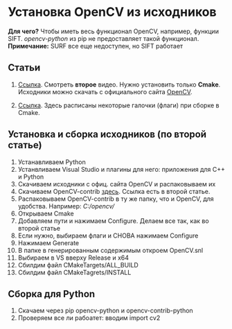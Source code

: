 # Установка OpenCV из исходников

**Для чего?** Чтобы иметь весь функционал OpenCV, например, функции SIFT. *opencv-python* из pip не предоставляет такой функционал.
**Примечание:** SURF все еще недоступен, но SIFT работает

## Статьи

1. [Ссылка](https://docs.opencv.org/master/d3/d52/tutorial_windows_install.html). Смотреть **второе** видео. Нужно установить только **Cmake**. Исходники можно скачать с официального сайта [OpenCV](https://opencv.org/releases/). 

2. [Ссылка](https://cv-tricks.com/how-to/installation-of-opencv-4-1-0-in-windows-10-from-source/). Здесь расписаны некоторые галочки (флаги) при сборке в Cmake.

## Установка и сборка исходников (по второй статье)

1. Устанавливаем Python
2. Устанвливаем Visual Studio и плагины для него: приложения для C++ и Python
3. Скачиваем исходники c офиц. сайта OpenCV и распаковываем их
4. Скачиваем OpenCV-contrib [здесь](https://github.com/opencv/opencv_contrib.git). Ссылка есть в второй статье.
5. Распаковываем OpenCV-contrib в ту же папку, что и OpenCV, для удобства. Например: *C:/opencv/*
6. Открываем Cmake
7. Добавляем пути и нажимаем Configure. Делаем все так, как во второй статье
8. Если нужно, выбираем флаги и СНОВА нажимаем Configure
9. Нажимаем Generate
10. В папке в генерированным содержимым откроем OpenCV.snl
11. Выбираем в VS вверху Release и x64
12. Сбилдим файл CMakeTargets/ALL_BUILD
13. Сбилдим файл CMakeTagrets/INSTALL

## Сборка для Python

1. Скачаем через pip opencv-python и opencv-contrib-python
2. Проверяем все ли рабоатет: вводим import cv2
